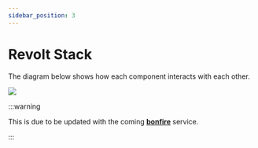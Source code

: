 ```yaml
---
sidebar_position: 3
---
```


# Revolt Stack

The diagram below shows how each component interacts with each other.

<img src="/img/diagrams/Revolt Architecture.png" />

:::warning

This is due to be updated with the coming **[bonfire](https://github.com/revoltchat/bonfire)** service.

:::
